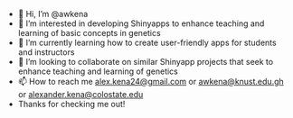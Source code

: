 - 👋 Hi, I’m @awkena
- 👀 I’m interested in developing Shinyapps to enhance teaching and learning of basic concepts in genetics
- 🌱 I’m currently learning how to create user-friendly apps for students and instructors
- 💞️ I’m looking to collaborate on similar Shinyapp projects that seek to enhance teaching and learning of genetics
- 📫 How to reach me alex.kena24@gmail.com or awkena@knust.edu.gh or alexander.kena@colostate.edu
- Thanks for checking me out!

<!---
awkena/awkena is a ✨ special ✨ repository because its `README.md` (this file) appears on your GitHub profile.
You can click the Preview link to take a look at your changes.
--->

